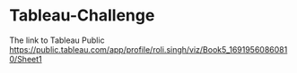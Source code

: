 # Tableau-Challenge
The link to Tableau Public https://public.tableau.com/app/profile/roli.singh/viz/Book5_16919560860810/Sheet1
